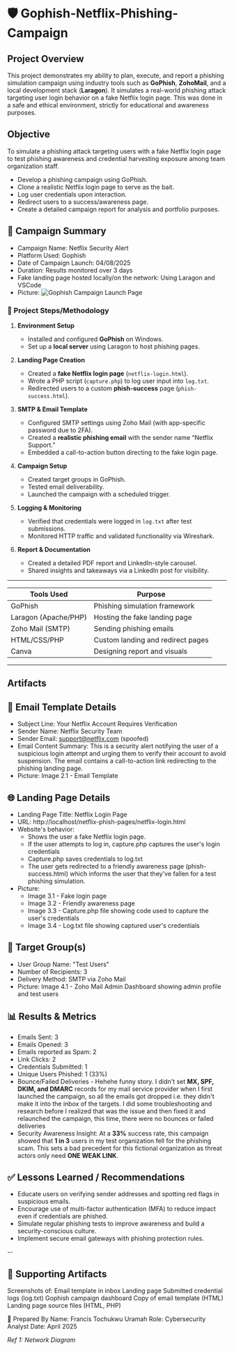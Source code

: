 # 🛡️ Gophish-Netflix-Phishing-Campaign

## Project Overview
This project demonstrates my ability to plan, execute, and report a phishing simulation campaign using industry tools such as **GoPhish**, **ZohoMail**, and a local development stack (**Laragon**). It simulates a real-world phishing attack targeting user login behavior on a fake Netflix login page. This was done in a safe and ethical environment, strictly for educational and awareness purposes.

## Objective
To simulate a phishing attack targeting users with a fake Netflix login page to test phishing awareness and credential harvesting exposure among team organization staff.
- Develop a phishing campaign using GoPhish.
- Clone a realistic Netflix login page to serve as the bait.
- Log user credentials upon interaction.
- Redirect users to a success/awareness page.
- Create a detailed campaign report for analysis and portfolio purposes.

## 🔖 Campaign Summary
- Campaign Name: Netflix Security Alert
- Platform Used: Gophish
- Date of Campaign Launch: 04/08/2025
- Duration: Results monitored over 3 days
- Fake landing page hosted locally/on the network: Using Laragon and VSCode
- Picture:
![Gophish Campaign Launch Page](images/Screenshot(40).png)

### 🧪 Project Steps/Methodology

1. **Environment Setup**
   - Installed and configured **GoPhish** on Windows.
   - Set up a **local server** using Laragon to host phishing pages.

2. **Landing Page Creation**
   - Created a **fake Netflix login page** (`netflix-login.html`).
   - Wrote a PHP script (`capture.php`) to log user input into `log.txt`.
   - Redirected users to a custom **phish-success** page (`phish-success.html`).

3. **SMTP & Email Template**
   - Configured SMTP settings using Zoho Mail (with app-specific password due to 2FA).
   - Created a **realistic phishing email** with the sender name “Netflix Support.”
   - Embedded a call-to-action button directing to the fake login page.

4. **Campaign Setup**
   - Created target groups in GoPhish.
   - Tested email deliverability.
   - Launched the campaign with a scheduled trigger.

5. **Logging & Monitoring**
   - Verified that credentials were logged in `log.txt` after test submissions.
   - Monitored HTTP traffic and validated functionality via Wireshark.

6. **Report & Documentation**
   - Created a detailed PDF report and LinkedIn-style carousel.
   - Shared insights and takeaways via a LinkedIn post for visibility.

---

| Tools Used              | Purpose                            |
|-------------------|-------------------------------------|
| GoPhish           | Phishing simulation framework       |
| Laragon (Apache/PHP) | Hosting the fake landing page  |
| Zoho Mail (SMTP)  | Sending phishing emails             |
| HTML/CSS/PHP      | Custom landing and redirect pages   |
| Canva             | Designing report and visuals        |

---

## Artifacts

## 📧 Email Template Details
- Subject Line: Your Netflix Account Requires Verification
- Sender Name: Netflix Security Team
- Sender Email: support@netflix.com (spoofed)
- Email Content Summary: This is a security alert notifying the user of a suspicious login attempt and urging them to verify their account to avoid suspension. The email contains a call-to-action link redirecting to the phishing landing page.
- Picture: Image 2.1 - Email Template

## 🌐 Landing Page Details
- Landing Page Title: Netflix Login Page
- URL: http://localhost/netflix-phish-pages/netflix-login.html
- Website's behavior:
    - Shows the user a fake Netflix login page.
    - If the user attempts to log in, capture.php captures the user's login credentials
    - Capture.php saves credentials to log.txt
    - The user gets redirected to a friendly awareness page (phish-success.html) which informs the user that they've fallen for a test phishing simulation.
- Picture:
    - Image 3.1 - Fake login page
    - Image 3.2 - Friendly awareness page
    - Image 3.3 - Capture.php file showing code used to capture the user's credentials
    - Image 3.4 - Log.txt file showing captured user's credentials

## 👥 Target Group(s)
- User Group Name: "Test Users"
- Number of Recipients: 3
- Delivery Method: SMTP via Zoho Mail
- Picture: Image 4.1 - Zoho Mail Admin Dashboard showing admin profile and test users

## 📊 Results & Metrics
- Emails Sent: 3
- Emails Opened: 3
- Emails reported as Spam: 2
- Link Clicks: 2
- Credentials Submitted: 1
- Unique Users Phished: 1 (33%)
- Bounce/Failed Deliveries - Hehehe funny story. I didn't set **MX, SPF, DKIM, and DMARC** records for my mail service provider when I first launched the campaign, so all the emails got dropped i.e. they didn't make it into the inbox of the targets. I did some troubleshooting and research before I realized that was the issue and then fixed it and relaunched the campaign, this time, there were no bounces or failed deliveries
- Security Awareness Insight: At a **33%** success rate, this campaign showed that **1 in 3** users in my test organization fell for the phishing scam. This sets a bad precedent for this fictional organization as threat actors only need **ONE WEAK LINK**.

## ✅ Lessons Learned / Recommendations
- Educate users on verifying sender addresses and spotting red flags in suspicious emails.
- Encourage use of multi-factor authentication (MFA) to reduce impact even if credentials are phished.
- Simulate regular phishing tests to improve awareness and build a security-conscious culture.
- Implement secure email gateways with phishing protection rules.

--

## 📂 Supporting Artifacts
Screenshots of:
Email template in inbox
Landing page
Submitted credential logs (log.txt)
Gophish campaign dashboard
Copy of email template (HTML)
Landing page source files (HTML, PHP)

👤 Prepared By
Name: Francis Tochukwu Uramah
Role: Cybersecurity Analyst
Date: April 2025

*Ref 1: Network Diagram*
